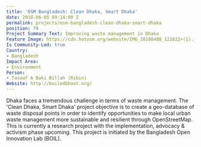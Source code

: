 ```yaml
---
title: 'OSM Bangladesh: Clean Dhaka, Smart Dhaka'
date: 2018-06-05 09:14:00 Z
permalink: projects/osm-bangladesh-clean-dhaka-smart-dhaka
position: 79
Project Summary Text: Improving waste management in Dhaka
Feature Image: https://cdn.hotosm.org/website/IMG_20180408_121822+(1).jpg
Is Community-Led: true
Country:
- Bangladesh
Impact Area:
- Environment
Person:
- Tasauf A Baki Billah (Ribin)
Website: http://boiledbhoot.org/
---
```


Dhaka faces a tremendous challenge in terms of waste management. The 'Clean Dhaka, Smart Dhaka' project objective is to create a geo-database of waste disposal points in order to identify opportunities to make local urban waste management more sustainable and resilient through OpenStreetMap. This is currently a research project with the implementation, advocacy & activism phase upcoming. This project is initiated by the Bangladesh Open Innovation Lab (BOIL).